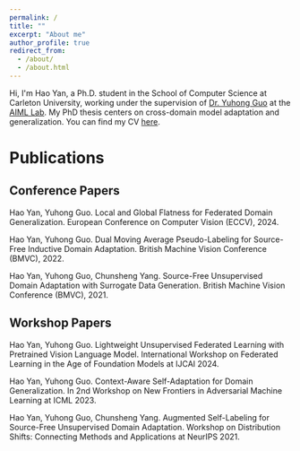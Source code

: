 ```yaml
---
permalink: /
title: ""
excerpt: "About me"
author_profile: true
redirect_from: 
  - /about/
  - /about.html
---
```


Hi, I'm Hao Yan, a Ph.D. student in the School of Computer Science at Carleton University, working under the supervision of [Dr. Yuhong Guo](https://people.scs.carleton.ca/~yuhongguo/index.html) at the [AIML Lab](https://aiml.carleton.ca/). My PhD thesis centers on cross-domain model adaptation and generalization.
You can find my CV [here](/files/Hao_Yan_Resume.pdf).

Publications
======
Conference Papers
------
Hao Yan, Yuhong Guo. Local and Global Flatness for Federated Domain Generalization. European Conference on Computer Vision (ECCV), 2024.

Hao Yan, Yuhong Guo. Dual Moving Average Pseudo-Labeling for Source-Free Inductive Domain Adaptation. British Machine Vision Conference (BMVC), 2022.

Hao Yan, Yuhong Guo, Chunsheng Yang. Source-Free Unsupervised Domain Adaptation with Surrogate Data Generation. British Machine Vision Conference (BMVC), 2021.


## Workshop Papers
Hao Yan, Yuhong Guo. Lightweight Unsupervised Federated Learning with Pretrained Vision Language Model. International Workshop on Federated Learning in the Age of Foundation Models at IJCAI 2024.

Hao Yan, Yuhong Guo. Context-Aware Self-Adaptation for Domain Generalization. In 2nd Workshop on New Frontiers in Adversarial Machine Learning at ICML 2023.

Hao Yan, Yuhong Guo, Chunsheng Yang. Augmented Self-Labeling for Source-Free Unsupervised Domain Adaptation. Workshop on Distribution Shifts: Connecting Methods and Applications at NeurIPS 2021.
